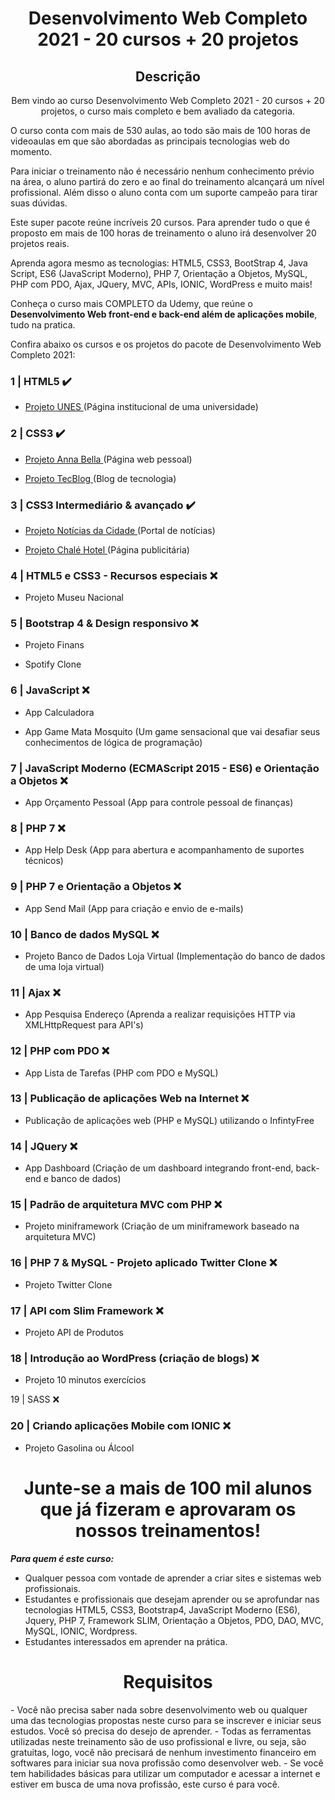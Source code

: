 <h1 align="center"> Desenvolvimento Web Completo 2021 - 20 cursos + 20 projetos </h1>

 <h2 align="center"> Descrição </h2>
<p align="center">Bem vindo ao curso Desenvolvimento Web Completo 2021 - 20 cursos + 20 projetos, o curso mais completo e bem avaliado da categoria.

O curso conta com mais de 530 aulas, ao todo são mais de 100 horas de videoaulas em que são abordadas as principais tecnologias web do momento.

Para iniciar o treinamento não é necessário nenhum conhecimento prévio na área, o aluno partirá do zero e ao final do treinamento alcançará um nível profissional. Além disso o aluno conta com um suporte campeão para tirar suas dúvidas.

Este super pacote reúne incríveis 20 cursos. Para aprender tudo o que é proposto em mais de 100 horas de treinamento o aluno irá desenvolver 20 projetos reais.

Aprenda agora mesmo as tecnologias: HTML5, CSS3, BootStrap 4, Java Script, ES6 (JavaScript Moderno), PHP 7, Orientação a Objetos, MySQL, PHP com PDO, Ajax, JQuery, MVC, APIs, IONIC, WordPress e muito mais! 

Conheça o curso mais COMPLETO da Udemy, que reúne o <b>Desenvolvimento Web front-end e back-end além de aplicações mobile</b>, tudo na pratica. </p>



Confira abaixo os cursos e os projetos do pacote de Desenvolvimento Web Completo 2021:

### 1 | HTML5  ✔️

- <a href="https://github.com/Liuizn/DesenvolvimentoWEB_Curso/tree/Projetos/CEMCC">Projeto UNES </a> (Página institucional de uma universidade)



### 2 | CSS3  ✔️

- <a href="https://github.com/Liuizn/DesenvolvimentoWEB_Curso/tree/Projetos/Marilia-Modelo"> Projeto Anna Bella </a> (Página web pessoal)

- <a href="https://github.com/Liuizn/DesenvolvimentoWEB_Curso/tree/Projetos/BlogTec">Projeto TecBlog </a> (Blog de tecnologia)



### 3 | CSS3 Intermediário & avançado ✔️

- <a href="https://github.com/Liuizn/DesenvolvimentoWEB_Curso/tree/Projetos/Jornal-Cidade">Projeto Notícias da Cidade </a> (Portal de notícias) 

- <a href="https://github.com/Liuizn/DesenvolvimentoWEB_Curso/tree/Projetos/Chale-Hotel"> Projeto Chalé Hotel </a> (Página publicitária)



### 4 | HTML5 e CSS3 - Recursos especiais ❌
 
  - Projeto Museu Nacional



### 5 | Bootstrap 4 & Design responsivo ❌

- Projeto Finans

- Spotify Clone



### 6 | JavaScript ❌
 
- App Calculadora

- App Game Mata Mosquito (Um game sensacional que vai desafiar seus conhecimentos de lógica de programação)


### 7 | JavaScript Moderno (ECMAScript 2015 - ES6) e Orientação a Objetos ❌

- App Orçamento Pessoal (App para controle pessoal de finanças)


### 8 | PHP 7 ❌

- App Help Desk (App para abertura e acompanhamento de suportes técnicos)



### 9 | PHP 7 e Orientação a Objetos ❌

- App Send Mail (App para criação e envio de e-mails)



### 10 | Banco de dados MySQL ❌

- Projeto Banco de Dados Loja Virtual (Implementação do banco de dados de uma loja virtual)



### 11 | Ajax ❌

- App Pesquisa Endereço (Aprenda a realizar requisições HTTP via XMLHttpRequest para API's)


### 12 | PHP com PDO ❌

- App Lista de Tarefas (PHP com PDO e MySQL)



### 13 | Publicação de aplicações Web na Internet ❌

  - Publicação de aplicações web (PHP e MySQL) utilizando o InfintyFree



### 14 | JQuery ❌

- App Dashboard (Criação de um dashboard integrando front-end, back-end e banco de dados)



### 15 | Padrão de arquitetura MVC com PHP ❌

- Projeto miniframework (Criação de um miniframework baseado na arquitetura MVC)



### 16 | PHP 7 & MySQL - Projeto aplicado Twitter Clone ❌

- Projeto Twitter Clone



### 17 | API com Slim Framework ❌

- Projeto API de Produtos



### 18 | Introdução ao WordPress (criação de blogs) ❌

- Projeto 10 minutos exercícios



19 | SASS ❌



### 20 | Criando aplicações Mobile com IONIC ❌
- Projeto Gasolina ou Álcool



<h1 align="center"> Junte-se a mais de 100 mil alunos que já fizeram e aprovaram os nossos treinamentos! </h1>

<i><b>Para quem é este curso:</i></b>
- Qualquer pessoa com vontade de aprender a criar sites e sistemas web profissionais.
- Estudantes e profissionais que desejam aprender ou se aprofundar nas tecnologias HTML5, CSS3, Bootstrap4, JavaScript Moderno (ES6), Jquery, PHP 7, Framework SLIM, Orientação a Objetos, PDO, DAO, MVC, MySQL, IONIC, Wordpress.
- Estudantes interessados em aprender na prática.

<h1 align="center">Requisitos </h1>
- Você não precisa saber nada sobre desenvolvimento web ou qualquer uma das tecnologias propostas neste curso para se inscrever e iniciar seus estudos. Você só precisa do desejo de aprender.
- Todas as ferramentas utilizadas neste treinamento são de uso profissional e livre, ou seja, são gratuitas, logo, você não precisará de nenhum investimento financeiro em softwares para iniciar sua nova profissão como desenvolver web.
- Se você tem habilidades básicas para utilizar um computador e acessar a internet e estiver em busca de uma nova profissão, este curso é para você.
